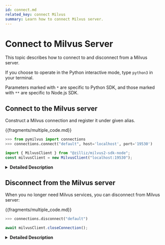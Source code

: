 ```yaml
---
id: connect.md
related_key: connect Milvus
summary: Learn how to connect Milvus server.
---
```


# Connect to Milvus Server

This topic describes how to connect to and disconnect from a Milvus server.

If you choose to operate in the Python interactive mode, type `python3` in your terminal.
 
<div class="alert note">
Parameters marked with <code>*</code> are specific to Python SDK, and those marked with <code>**</code> are specific to Node.js SDK.
</div>

## Connect to the Milvus server

Construct a Milvus connection and register it under given alias.

{{fragments/multiple_code.md}}

```python
>>> from pymilvus import connections
>>> connections.connect("default", host='localhost', port='19530')
```

```javascript
import { MilvusClient } from "@zilliz/milvus2-sdk-node";
const milvusClient = new MilvusClient("localhost:19530");
```

<details>
  <summary><b>Detailed Description</b></summary>
<table class="params">
	<thead>
	<tr>
		<th>Parameter</td>
		<th>Description</th>
		<th>Note</th>
	</tr>
	</thead>
	<tbody>
	<tr>
		<td><code>alias*</code></td>
		<td>Alias for the Milvus server</td>
    <td>Data type: String<br/>Mandatory</td>
	</tr>
	<tr>
		<td><code>host*</code></td>
		<td>IP address of the Milvus server</td>
		<td>Mandatory</td>
	</tr>
	<tr>
		<td><code>port*</code></td>
		<td>Port of the Milvus server</td>
		<td>Mandatory</td>
	</tr>
    <tr>
		<td><code>address**</code></td>
		<td>Address of the Milvus server.</td>
		<td><code>"server_IP:server_port"</code><br/>Mandatory</td>
	</tr>
	</tbody>
</table>
</details>

## Disconnect from the Milvus server

When you no longer need Milvus services, you can disconnect from Milvus server:

{{fragments/multiple_code.md}}

```python
>>> connections.disconnect("default")
```


```javascript
await milvusClient.closeConnection();
```

<details>
  <summary><b>Detailed Description</b></summary>
<table class="params">
	<thead>
	<tr>
		<th>Parameter</td>
		<th>Description</th>
		<th>Note</th>
	</tr>
	</thead>
	<tbody>
	<tr>
		<td>alias*</td>
		<td>Alias for the Milvus server</td>
		<td>Data type: String<br/>Mandatory</td>
	</tr>
	</tbody>
</table>
</details>

